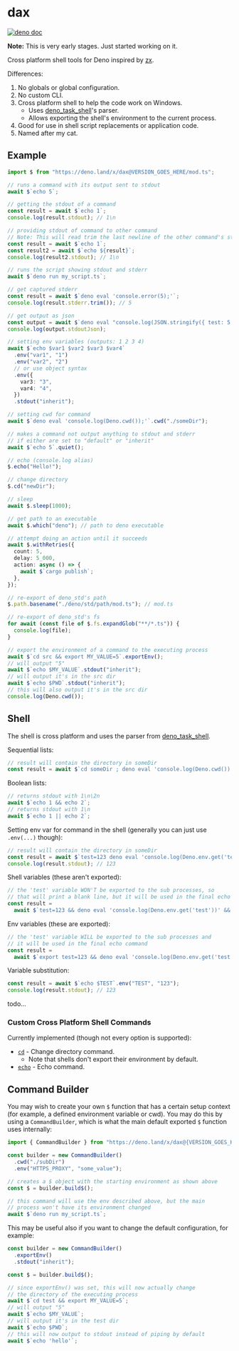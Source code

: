 # dax

[![deno doc](https://doc.deno.land/badge.svg)](https://doc.deno.land/https/deno.land/x/dax/mod.ts)

**Note:** This is very early stages. Just started working on it.

Cross platform shell tools for Deno inspired by [zx](https://github.com/google/zx).

Differences:

1. No globals or global configuration.
1. No custom CLI.
1. Cross platform shell to help the code work on Windows.
   - Uses [deno_task_shell](https://github.com/denoland/deno_task_shell)'s parser.
   - Allows exporting the shell's environment to the current process.
1. Good for use in shell script replacements or application code.
1. Named after my cat.

## Example

```ts
import $ from "https://deno.land/x/dax@VERSION_GOES_HERE/mod.ts";

// runs a command with its output sent to stdout
await $`echo 5`;

// getting the stdout of a command
const result = await $`echo 1`;
console.log(result.stdout); // 1\n

// providing stdout of command to other command
// Note: This will read trim the last newline of the other command's stdout
const result = await $`echo 1`;
const result2 = await $`echo ${result}`;
console.log(result2.stdout); // 1\n

// runs the script showing stdout and stderr
await $`deno run my_script.ts`;

// get captured stderr
const result = await $`deno eval 'console.error(5);'`;
console.log(result.stderr.trim()); // 5

// get output as json
const output = await $`deno eval "console.log(JSON.stringify({ test: 5 }));"`;
console.log(output.stdoutJson);

// setting env variables (outputs: 1 2 3 4)
await $`echo $var1 $var2 $var3 $var4`
  .env("var1", "1")
  .env("var2", "2")
  // or use object syntax
  .env({
    var3: "3",
    var4: "4",
  })
  .stdout("inherit");

// setting cwd for command
await $`deno eval 'console.log(Deno.cwd());'`.cwd("./someDir");

// makes a command not output anything to stdout and stderr
// if either are set to "default" or "inherit"
await $`echo 5`.quiet();

// echo (console.log alias)
$.echo("Hello!");

// change directory
$.cd("newDir");

// sleep
await $.sleep(1000);

// get path to an executable
await $.which("deno"); // path to deno executable

// attempt doing an action until it succeeds
await $.withRetries({
  count: 5,
  delay: 5_000,
  action: async () => {
    await $`cargo publish`;
  },
});

// re-export of deno_std's path
$.path.basename("./deno/std/path/mod.ts"); // mod.ts

// re-export of deno_std's fs
for await (const file of $.fs.expandGlob("**/*.ts")) {
  console.log(file);
}

// export the environment of a command to the executing process
await $`cd src && export MY_VALUE=5`.exportEnv();
// will output "5"
await $`echo $MY_VALUE`.stdout("inherit");
// will output it's in the src dir
await $`echo $PWD`.stdout("inherit");
// this will also output it's in the src dir
console.log(Deno.cwd());
```

## Shell

The shell is cross platform and uses the parser from [deno_task_shell](https://github.com/denoland/deno_task_shell).

Sequential lists:

```ts
// result will contain the directory in someDir
const result = await $`cd someDir ; deno eval 'console.log(Deno.cwd())'`;
```

Boolean lists:

```ts
// returns stdout with 1\n\2n
await $`echo 1 && echo 2`;
// returns stdout with 1\n
await $`echo 1 || echo 2`;
```

Setting env var for command in the shell (generally you can just use `.env(...)` though):

```ts
// result will contain the directory in someDir
const result = await $`test=123 deno eval 'console.log(Deno.env.get('test'))'`;
console.log(result.stdout); // 123
```

Shell variables (these aren't exported):

```ts
// the 'test' variable WON'T be exported to the sub processes, so
// that will print a blank line, but it will be used in the final echo command
const result =
  await $`test=123 && deno eval 'console.log(Deno.env.get('test'))' && echo $test`;
```

Env variables (these are exported):

```ts
// the 'test' variable WILL be exported to the sub processes and
// it will be used in the final echo command
const result =
  await $`export test=123 && deno eval 'console.log(Deno.env.get('test'))' && echo $test`;
```

Variable substitution:

```ts
const result = await $`echo $TEST`.env("TEST", "123");
console.log(result.stdout); // 123
```

todo...

### Custom Cross Platform Shell Commands

Currently implemented (though not every option is supported):

- [`cd`](https://man7.org/linux/man-pages/man1/cd.1p.html) - Change directory command.
  - Note that shells don't export their environment by default.
- [`echo`](https://man7.org/linux/man-pages/man1/echo.1.html) - Echo command.

## Command Builder

You may wish to create your own `$` function that has a certain setup context (for example, a defined environment variable or cwd). You may do this by using a `CommandBuilder`, which is what the main default exported `$` function uses internally:

```ts
import { CommandBuilder } from "https://deno.land/x/dax@{VERSION_GOES_HERE}/mod.ts";

const builder = new CommandBuilder()
  .cwd("./subDir")
  .env("HTTPS_PROXY", "some_value");

// creates a $ object with the starting environment as shown above
const $ = builder.build$();

// this command will use the env described above, but the main
// process won't have its environment changed
await $`deno run my_script.ts`;
```

This may be useful also if you want to change the default configuration, for example:

```ts
const builder = new CommandBuilder()
  .exportEnv()
  .stdout("inherit");

const $ = builder.build$();

// since exportEnv() was set, this will now actually change
// the directory of the executing process
await $`cd test && export MY_VALUE=5`;
// will output "5"
await $`echo $MY_VALUE`;
// will output it's in the test dir
await $`echo $PWD`;
// this will now output to stdout instead of piping by default
await $`echo 'hello'`;
```
